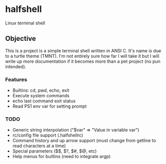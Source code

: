 # halfshell
Linux terminal shell

## Objective
This is a project is a simple terminal shell written in ANSI C.  It's name is due to a turtle theme (TMNT).
I'm not entirely sure how far I will take it but I will write up more documentation if it becomes more than
a pet project (no pun intended).

### Features
* Builtins: cd, pwd, echo, exit
* Execute system commands
* echo last command exit status
* Read PS1 env var for setting prompt

### TODO
* Generic string interpolation ("$var" => "Value in variable var")
* rc/config file support (.halfshellrc)
* Command history and up arrow support (must change from getline to read characters at a time)
* Special parameters ($$, $?, $#, $@, etc)
* Help menus for builtins (need to integrate argp)
